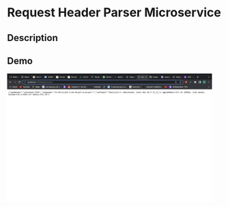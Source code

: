 # Request Header Parser Microservice

## Description


## Demo 

<img height="300px" src="/screenshots/demo.png" />